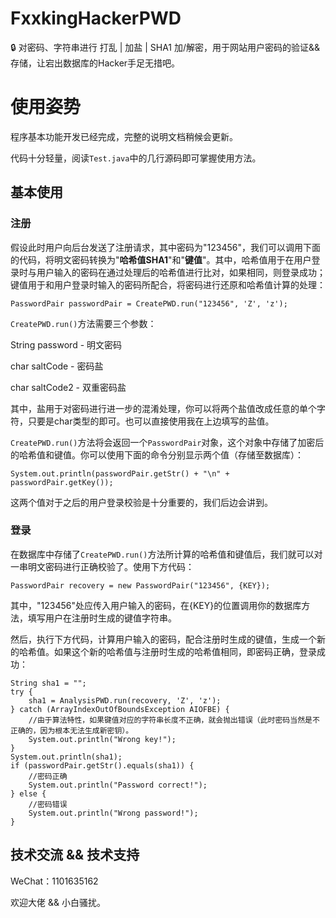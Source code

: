# FxxkingHackerPWD
:lock: 对密码、字符串进行 打乱 | 加盐 | SHA1 加/解密，用于网站用户密码的验证&amp;&amp;存储，让宕出数据库的Hacker手足无措吧。

# 使用姿势
程序基本功能开发已经完成，完整的说明文档稍候会更新。

代码十分轻量，阅读`Test.java`中的几行源码即可掌握使用方法。

## 基本使用

### 注册
假设此时用户向后台发送了注册请求，其中密码为"123456"，我们可以调用下面的代码，将明文密码转换为"**哈希值SHA1**"和"**键值**"。其中，哈希值用于在用户登录时与用户输入的密码在通过处理后的哈希值进行比对，如果相同，则登录成功；键值用于和用户登录时输入的密码所配合，将密码进行还原和哈希值计算的处理：

```
PasswordPair passwordPair = CreatePWD.run("123456", 'Z', 'z');
```

`CreatePWD.run()`方法需要三个参数：

String password - 明文密码

char saltCode - 密码盐

char saltCode2 - 双重密码盐

其中，盐用于对密码进行进一步的混淆处理，你可以将两个盐值改成任意的单个字符，只要是char类型的即可。也可以直接使用我在上边填写的盐值。

`CreatePWD.run()`方法将会返回一个`PasswordPair`对象，这个对象中存储了加密后的哈希值和键值。你可以使用下面的命令分别显示两个值（存储至数据库）：

```
System.out.println(passwordPair.getStr() + "\n" + passwordPair.getKey());
```

这两个值对于之后的用户登录校验是十分重要的，我们后边会讲到。

### 登录

在数据库中存储了`CreatePWD.run()`方法所计算的哈希值和键值后，我们就可以对一串明文密码进行正确校验了。使用下方代码：

```
PasswordPair recovery = new PasswordPair("123456", {KEY});
```

其中，"123456"处应传入用户输入的密码，在{KEY}的位置调用你的数据库方法，填写用户在注册时生成的键值字符串。

然后，执行下方代码，计算用户输入的密码，配合注册时生成的键值，生成一个新的哈希值。如果这个新的哈希值与注册时生成的哈希值相同，即密码正确，登录成功：

```
String sha1 = "";
try {
    sha1 = AnalysisPWD.run(recovery, 'Z', 'z');
} catch (ArrayIndexOutOfBoundsException AIOFBE) {
	//由于算法特性，如果键值对应的字符串长度不正确，就会抛出错误（此时密码当然是不正确的，因为根本无法生成新密钥）。
    System.out.println("Wrong key!");
}
System.out.println(sha1);
if (passwordPair.getStr().equals(sha1)) {
	//密码正确
    System.out.println("Password correct!");
} else {
	//密码错误
    System.out.println("Wrong password!");
}
```

## 技术交流 && 技术支持
WeChat：1101635162

欢迎大佬 && 小白骚扰。

